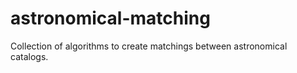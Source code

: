 # astronomical-matching
Collection of algorithms to create matchings between astronomical catalogs.
